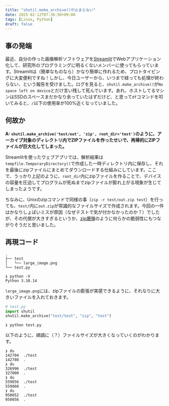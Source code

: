 ```yaml
---
title: "shutil.make_archive()が止まらない"
date: 2025-02-12T07:36:50+09:00
tags: [Linux, Python]
draft: false
---
```


## 事の発端
最近、自分の作った画像解析ソフトウェアを[Streamlit](https://streamlit.io/)でWebアプリケーション化して、研究所のプログラミングに明るくないメンバーに使ってもらっています。Streamlitは（簡単なものなら）かなり簡単に作れるため、プロトタイピングに大変便利ですね！しかし、今日ユーザーから、いつまで経っても処理が終わらない、という報告を受けました。ログを見ると、`shutil.make_archive()`が`No space left on device`とだけ言い残して死んでいます。あれ、ホストしてるマシンはSSDのスペースまだかなり余っていたはずだけど、と思って`df`コマンドを叩いてみると、`/`以下の使用率が100%近くなっていました。

## 何故か
**A: `shutil.make_archive('test/out', 'zip', root_dir='test')`のように、アーカイブ対象のディレクトリ内でZIPファイルを作ったせいで、再帰的にZIPファイルが巨大化してしまった。**

Streamlitを使ったウェブアプリでは、解析結果は`tempfile.TemporaryDirectory()`で作成した一時ディレクトリ内に保存し、それを最後にzipファイルにまとめてダウンロードする仕組みにしています。ここで、うっかり上記のように、`root_dir`内にzipファイルを作ることで、デバイスの容量を圧迫してプログラムが死ぬまでzipファイルが膨れ上がる現象が生じてしまったようです。

ちなみに、Unixのzipコマンドで同様の事（`zip -r test/out.zip test`）を行っても、`test/`内に`out.zip`が常識的なファイルサイズで作成されます。今回の一件はかなりしょぼいミスが原因（なぜテストで気が付かなかったのか？）でしたが、その代償が大きすぎるというか、[zip爆弾](https://ja.wikipedia.org/wiki/%E9%AB%98%E5%9C%A7%E7%B8%AE%E3%83%95%E3%82%A1%E3%82%A4%E3%83%AB%E7%88%86%E5%BC%BE)のように何らかの脆弱性にもつながりそうだと思いました。

## 再現コード
```
.
├── test
│   └── large_image.png
└── test.py

```
```
❯ python -V
Python 3.10.14                                             
```

`large_image.png`には、zipファイルの膨張が実感できるように、それなりに大きいファイルを入れておきます。

```python
# test.py
import shutil
shutil.make_archive("test/test", "zip", "test")
```

```
❯ python test.py
```

以下のように、順調に（？）ファイルサイズが大きくなっていくのがわかります。
```
❯ du
142704	./test
142708	.
❯ du
326996	./test
327000	.
❯ du
559856	./test
559860	.
❯ du
950052	./test
950056	.
```